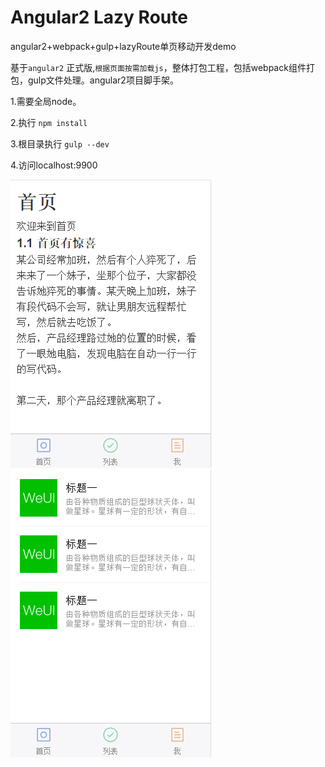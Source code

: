 # Angular2 Lazy Route

angular2+webpack+gulp+lazyRoute单页移动开发demo

基于`angular2` 正式版,`根据页面按需加载js`，整体打包工程，包括webpack组件打包，gulp文件处理。angular2项目脚手架。


1.需要全局node。


2.执行
`npm install`


3.根目录执行
`gulp --dev`

4.访问localhost:9900

![001](001.png?v=1)
![002](002.png?v=1)


